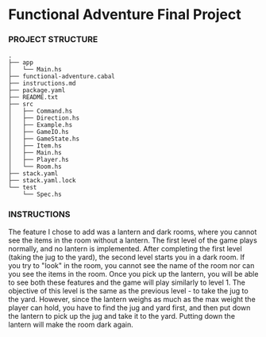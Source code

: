 
# Functional Adventure Final Project

### PROJECT STRUCTURE
```
.
├── app
│   └── Main.hs
├── functional-adventure.cabal
├── instructions.md
├── package.yaml
├── README.txt
├── src
│   ├── Command.hs
│   ├── Direction.hs
│   ├── Example.hs
│   ├── GameIO.hs
│   ├── GameState.hs
│   ├── Item.hs
│   ├── Main.hs
│   ├── Player.hs
│   └── Room.hs
├── stack.yaml
├── stack.yaml.lock
└── test
    └── Spec.hs
```

### INSTRUCTIONS
The feature I chose to add was a lantern and dark rooms, where you cannot see the items in the room without a lantern.
The first level of the game plays normally, and no lantern is implemented. After completing the first level (taking the
jug to the yard), the second level starts you in a dark room. If you try to "look" in the room, you cannot see the name
of the room nor can you see the items in the room. Once you pick up the lantern, you will be able to see both these features
and the game will play similarly to level 1. The objective of this level is the same as the previous level - to take the 
jug to the yard. However, since the lantern weighs as much as the max weight the player can hold, you have to find the
jug and yard first, and then put down the lantern to pick up the jug and take it to the yard. Putting down the lantern
will make the room dark again.
